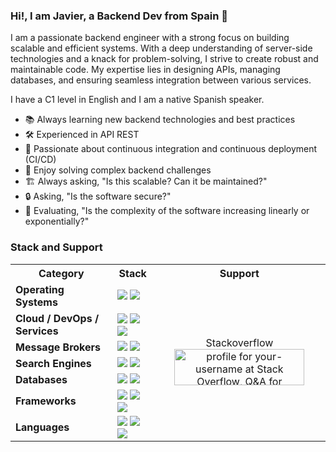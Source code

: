 ### Hi!, I am Javier, a Backend Dev from Spain 👋

I am a passionate backend engineer with a strong focus on building scalable and efficient systems. With a deep understanding of server-side technologies and a knack for problem-solving, I strive to create robust and maintainable code. My expertise lies in designing APIs, managing databases, and ensuring seamless integration between various services.

I have a C1 level in English and I am a native Spanish speaker.

- 📚 Always learning new backend technologies and best practices  
- 🛠️ Experienced in API REST  
- 🚀 Passionate about continuous integration and continuous deployment (CI/CD)  
- 🧩 Enjoy solving complex backend challenges  
- 🏗️ Always asking, "Is this scalable? Can it be maintained?"  
- 🔒 Asking, "Is the software secure?"  
- 🤔 Evaluating, "Is the complexity of the software increasing linearly or exponentially?"  


### Stack and Support

<table>
  <tr>
    <th><b>Category</b></th>
    <th><b>Stack</b></th>
    <th><b>Support</b></th>
  </tr>
  <tr>
    <td><b>Operating Systems</b></td>
    <td>
      <img src="https://img.shields.io/badge/Linux-FCC624?style=for-the-badge&logo=linux&logoColor=black" />
      <img src="https://img.shields.io/badge/Windows-0078D6?style=for-the-badge&logo=windows&logoColor=white" />
    </td>
    <td rowspan="7" align="center" valign="middle">
      Stackoverflow
    <a href="https://stackoverflow.com/users/30500282/your-username">
      <img src="https://stackoverflow.com/users/flair/30500282.png" width="208" height="58" alt="profile for your-username at Stack Overflow, Q&amp;A for professional and enthusiast programmers" title="profile for your-username at Stack Overflow, Q&amp;A for professional and enthusiast programmers">
    </a>
    </td>
  </tr>
  <tr>
    <td><b>Cloud / DevOps / Services</b></td>
    <td>
      <img src="https://img.shields.io/badge/Azure-0078D4?style=for-the-badge&logo=microsoft-azure&logoColor=white" />
      <img src="https://img.shields.io/badge/Docker-2496ED?style=for-the-badge&logo=docker&logoColor=white" />
      <img src="https://img.shields.io/badge/Nginx-009639?style=for-the-badge&logo=nginx&logoColor=white" />
    </td>
  </tr>
  <tr>
    <td><b>Message Brokers</b></td>
    <td>
      <img src="https://img.shields.io/badge/Kafka-231F20?style=for-the-badge&logo=apache-kafka&logoColor=white" />
      <img src="https://img.shields.io/badge/MQTT-00B5E2?style=for-the-badge&logo=eclipse-mqtt&logoColor=white" />
    </td>
  </tr>
  <tr>
    <td><b>Search Engines</b></td>
    <td>
      <img src="https://img.shields.io/badge/Elastic-005571?style=for-the-badge&logo=elastic&logoColor=white" />
      <img src="https://img.shields.io/badge/Splunk-000000?style=for-the-badge&logo=splunk&logoColor=white" />
    </td>
  </tr>
  <tr>
    <td><b>Databases</b></td>
    <td>
      <img src="https://img.shields.io/badge/SQL-4479A1?style=for-the-badge&logo=sql&logoColor=white" />
      <img src="https://img.shields.io/badge/MongoDB-47A248?style=for-the-badge&logo=mongodb&logoColor=white" />
    </td>
  </tr>
  <tr>
    <td><b>Frameworks</b></td>
    <td>
      <img src="https://img.shields.io/badge/FastAPI-009688?style=for-the-badge&logo=fastapi&logoColor=white" />
      <img src="https://img.shields.io/badge/Django-092E20?style=for-the-badge&logo=django&logoColor=white" />
      <img src="https://img.shields.io/badge/Flask-000000?style=for-the-badge&logo=flask&logoColor=white" />
    </td>
  </tr>
  <tr>
    <td><b>Languages</b></td>
    <td>
      <img src="https://img.shields.io/badge/Python-3776AB?style=for-the-badge&logo=python&logoColor=white" />
      <img src="https://img.shields.io/badge/C%23-2396F3?style=for-the-badge&logo=c-sharp&logoColor=white" />
      <img src="https://img.shields.io/badge/Bash-4EAA25?style=for-the-badge&logo=gnu-bash&logoColor=white" />
    </td>
  </tr>
</table>
